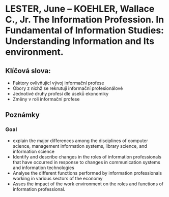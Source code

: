 # LESTER, June – KOEHLER, Wallace C., Jr. The Information Profession. In Fundamental of Information Studies: Understanding Information and Its environment. 

## Klíčová slova:

- Faktory ovlivňující vývoj informační profese
- Obory z nichž se rekrutují informační profesionálové
- Jednotivé druhy profesí dle úseků ekonomiky
- Změny v roli informační profese

## Poznámky

### Goal
- explain the major differences among the disciplines of computer science, management information systems, library science, and information science 
- Identify and describe changes in the roles of information professionals that have occurred in response to changes in communication systems and information technologies
- Analyse the different functions performed by information professionals working in various sectors of the economy
- Asses the impact of the work environment on the roles and functions of information professional.
